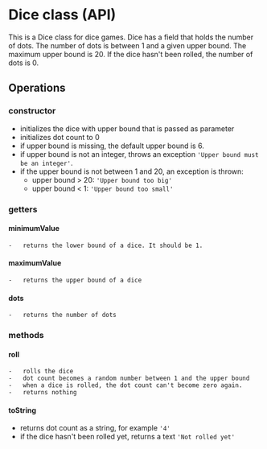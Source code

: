 # Dice class (API)

This is a Dice class for dice games. Dice has a field that holds the number of dots. The number of dots is between 1 and a given upper bound. The maximum upper bound is 20. If the dice hasn't been rolled, the number of dots is 0.

## Operations

### **constructor**

-   initializes the dice with upper bound that is passed as parameter
-   initializes dot count to 0
-   if upper bound is missing, the default upper bound is 6.
-   if upper bound is not an integer, throws an exception `'Upper bound must be an integer'`.
-   if the upper bound is not between 1 and 20, an exception is thrown:
    -   upper bound > 20: `'Upper bound too big'`
    -   upper bound < 1: `'Upper bound too small'`

### **getters**

#### **minimumValue**

    -   returns the lower bound of a dice. It should be 1.

#### **maximumValue**

    -   returns the upper bound of a dice

#### **dots**

    -   returns the number of dots

### **methods**

#### **roll**

    -   rolls the dice
    -   dot count becomes a random number between 1 and the upper bound
    -   when a dice is rolled, the dot count can't become zero again.
    -   returns nothing

#### **toString**
-   returns dot count as a string, for example `'4'`
-   if the dice hasn't been rolled yet, returns a text `'Not rolled yet'`
